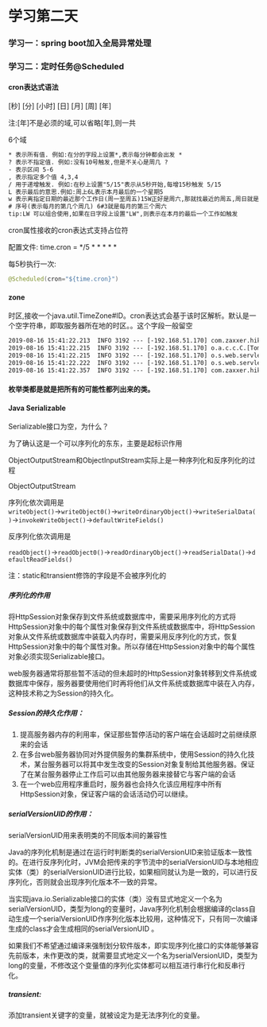 # 学习第二天

### 学习一：spring boot加入全局异常处理

### 学习二：定时任务@Scheduled

#### cron表达式语法

[秒] [分] [小时] [日] [月] [周] [年]

注:[年]不是必须的域,可以省略[年],则一共

6个域

~~~~xml
* 表示所有值. 例如:在分的字段上设置*,表示每分钟都会出发 *
? 表示不指定值. 例如:没有10号触发,但是不关心是周几 ?
- 表示区间 5-6
, 表示指定多个值 4,3,4
/ 用于递增触发. 例如:在秒上设置"5/15"表示从5秒开始,每增15秒触发 5/15
L 表示最后的意思.例如:周上6L表示本月最后的一个星期5
w 表示离指定日期的最近那个工作日(周一至周五)15W正好是周六,那就找最近的周五,周日就是找最近的周一,工作日那就是今天
# 序号(表示每月的第几个周几) 6#3就是每月的第三个周六
tip:LW 可以组合使用,如果在日字段上设置"LW",则表示在本月的最后一个工作如触发
~~~~

cron属性接收的cron表达式支持占位符

配置文件:      time.cron = */5 * * * * *

每5秒执行一次:

~~~~java
@Scheduled(cron="${time.cron}")
~~~~

#### zone

时区,接收一个java.util.TimeZone#ID。cron表达式会基于该时区解析。默认是一个空字符串，即取服务器所在地的时区。。这个字段一般留空

~~~~xml
2019-08-16 15:41:22.213  INFO 3192 --- [-192.168.51.170] com.zaxxer.hikari.HikariDataSource       : HikariPool-1 - Starting...
2019-08-16 15:41:22.215  INFO 3192 --- [-192.168.51.170] o.a.c.c.C.[Tomcat].[localhost].[/]       : Initializing Spring DispatcherServlet 'dispatcherServlet'
2019-08-16 15:41:22.215  INFO 3192 --- [-192.168.51.170] o.s.web.servlet.DispatcherServlet        : Initializing Servlet 'dispatcherServlet'
2019-08-16 15:41:22.222  INFO 3192 --- [-192.168.51.170] o.s.web.servlet.DispatcherServlet        : Completed initialization in 7 ms
2019-08-16 15:41:22.357  INFO 3192 --- [-192.168.51.170] com.zaxxer.hikari.HikariDataSource       : HikariPool-1 - Start completed.
~~~~

#### 枚举类都是就是把所有的可能性都列出来的类。

#### Java Serializable

Serializable接口为空，为什么？

为了确认这是一个可以序列化的东东，主要是起标识作用

ObjectOutputStream和ObjectInputStream实际上是一种序列化和反序列化的过程

ObjectOutputStream

序列化依次调用是`writeObject()`→`writeObject0()`→`writeOrdinaryObject()`→`writeSerialData()`→`invokeWriteObject()`→`defaultWriteFields()`

反序列化依次调用是

`readObject()`→`readObject0()`→`readOrdinaryObject()`→`readSerialData()`→`defaultReadFields()`

注：static和transient修饰的字段是不会被序列化的

##### 序列化的作用

将HttpSession对象保存到文件系统或数据库中，需要采用序列化的方式将HttpSession对象中的每个属性对象保存到文件系统或数据库中，将HttpSession对象从文件系统或数据库中装载入内存时，需要采用反序列化的方式，恢复HttpSession对象中的每个属性对象。所以存储在HttpSession对象中的每个属性对象必须实现Serializable接口。

web服务器通常将那些暂不活动的但未超时的HttpSession对象转移到文件系统或数据库中保存，服务器要使用他们时再将他们从文件系统或数据库中装在入内存，这种技术称之为Session的持久化。

##### Session的持久化作用：

1. 提高服务器内存的利用率，保证那些暂停活动的客户端在会话超时之前继续原来的会话
2. 在多台web服务器协同对外提供服务的集群系统中，使用Session的持久化技术，某台服务器可以将其中发生改变的Session对象复制给其他服务器。保证了在某台服务器停止工作后可以由其他服务器来接替它与客户端的会话
3. 在一个web应用程序重启时，服务器也会持久化该应用程序中所有HttpSession对象，保证客户端的会话活动仍可以继续。

##### serialVersionUID的作用：

serialVersionUID用来表明类的不同版本间的兼容性

Java的序列化机制是通过在运行时判断类的serialVersionUID来验证版本一致性的。在进行反序列化时，JVM会把传来的字节流中的serialVersionUID与本地相应实体（类）的serialVersionUID进行比较，如果相同就认为是一致的，可以进行反序列化，否则就会出现序列化版本不一致的异常。

当实现java.io.Serializable接口的实体（类）没有显式地定义一个名为serialVersionUID，类型为long的变量时，Java序列化机制会根据编译的class自动生成一个serialVersionUID作序列化版本比较用，这种情况下，只有同一次编译生成的class才会生成相同的serialVersionUID 。

如果我们不希望通过编译来强制划分软件版本，即实现序列化接口的实体能够兼容先前版本，未作更改的类，就需要显式地定义一个名为serialVersionUID，类型为long的变量，不修改这个变量值的序列化实体都可以相互进行串行化和反串行化。

##### transient:

添加transient关键字的变量，就被设定为是无法序列化的变量。